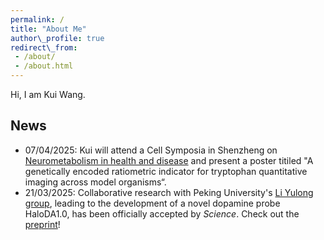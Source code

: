 ```yaml
---
permalink: /  
title: "About Me"  
author\_profile: true  
redirect\_from:
 - /about/
 - /about.html
---
```

Hi, I am Kui Wang.

## News

* 07/04/2025: Kui will attend a Cell Symposia in Shenzheng on [Neurometabolism in health and disease](https://cell-symposia.com/neurometabolism-2025/index.html) and present a poster titiled "A genetically encoded ratiometric indicator for tryptophan quantitative imaging across model organisms“.
* 21/03/2025: Collaborative research with Peking University's [Li Yulong group](https://www.yulonglilab.org), leading to the development of a novel dopamine probe HaloDA1.0, has been officially accepted by _Science_. Check out the [preprint](https://www.biorxiv.org/content/10.1101/2024.12.22.629999v1.abstract)!
